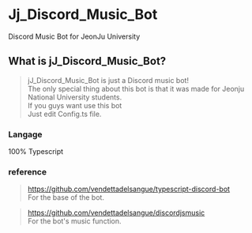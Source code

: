 # Jj_Discord_Music_Bot
Discord Music Bot for JeonJu University
  
  
## What is jJ_Discord_Music_Bot?
  
  
> jJ_Discord_Music_Bot is just a Discord music bot!  
> The only special thing about this bot is that it was made for Jeonju National University students.  
> If you guys want use this bot  
> Just edit Config.ts file.  
  
  
### Langage
100% Typescript
  
  
### reference

> https://github.com/vendettadelsangue/typescript-discord-bot  
  For the base of the bot.

> https://github.com/vendettadelsangue/discordjsmusic  
  For the bot's music function.
